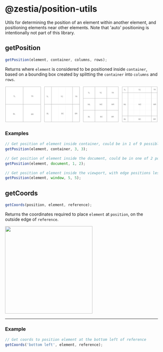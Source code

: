 # @zestia/position-utils

Utils for determining the position of an element within another element, and positioning
elements near other elements. Note that 'auto' positioning is intentionally not part of this library.

## getPosition

```javascript
getPosition(element, container, columns, rows);
```

Returns where `element` is considered to be positioned inside `container`, based on a bounding box created by splitting the `container` into `columns` and `rows`.

<img src="assets/position.png" width="860">

### Examples

```javascript
// Get position of element inside container, could be in 1 of 9 possible positions
getPosition(element, container, 3, 3);
```

```javascript
// Get position of element inside the document, could be in one of 2 possible locations: top center or bottom center
getPosition(element, document, 1, 2);
```

```javascript
// Get position of element inside the viewport, with edge positions less likely to be considered
getPosition(element, window, 5, 5);
```

## getCoords

```javascript
getCoords(position, element, reference);
```

Returns the coordinates required to place `element` at `position`, on the outside edge of `reference`.

<img src="assets/coords.png" width="288" height="288">

<hr />

### Example

```javascript
// Get coords to position element at the bottom left of reference
getCoords('bottom left', element, reference);
```
